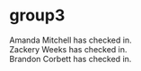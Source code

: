 # group3

Amanda Mitchell has checked in.  
Zackery Weeks has checked in.  
Brandon Corbett has checked in.
